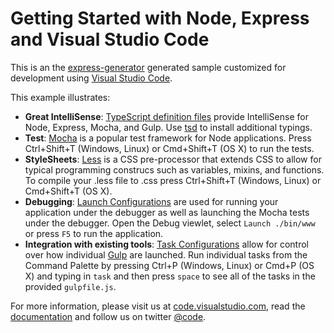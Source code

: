# Getting Started with Node, Express and Visual Studio Code
This is an the [express-generator](http://expressjs.com/starter/generator.html) generated sample customized for development using [Visual Studio Code](http://code.visualstudio.com).  

This example illustrates:
- **Great IntelliSense**: [TypeScript definition files](https://github.com/borisyankov/DefinitelyTyped) provide IntelliSense for Node, Express, Mocha, and Gulp. Use [tsd](http://definitelytyped.org/tsd/) to install additional typings.
- **Test**: [Mocha](http://mochajs.org/) is a popular test framework for Node applications. Press Ctrl+Shift+T (Windows, Linux) or Cmd+Shift+T (OS X) to run the tests.
- **StyleSheets**: [Less](http://lesscss.org/) is a CSS pre-processor that extends CSS to allow for typical programming construcs such as variables, mixins, and functions. To compile your .less file to .css press Ctrl+Shift+T (Windows, Linux) or Cmd+Shift+T (OS X).
- **Debugging**: [Launch Configurations](https://code.visualstudio.com/Docs/debugging) are used for running your application under the debugger as well as launching the Mocha tests under the debugger. Open the Debug viewlet, select `Launch ./bin/www` or press `F5` to run the application.
- **Integration with existing tools**: [Task Configurations](https://code.visualstudio.com/Docs/tasks) allow for control over how individual [Gulp](http://gulpjs.com/) are launched. Run individual tasks from the Command Palette by pressing Ctrl+P (Windows, Linux) or Cmd+P (OS X) and typing in `task` and then press `space` to see all of the tasks in the provided `gulpfile.js`.

For more information, please visit us at [code.visualstudio.com](http://code.visualstudio.com), read the [documentation](http://code.visualstudio.com/docs) and follow us on twitter [@code](https://twitter.com/code).
